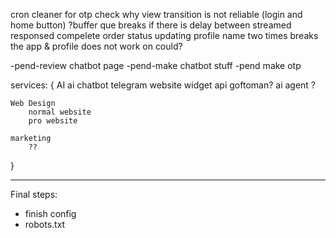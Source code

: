 cron cleaner for otp
check why view transition is not reliable (login and home button)
?buffer que breaks if there is delay between streamed responsed
compelete order status
updating profile name two times breaks the app & profile does not work on could?

-pend-review chatbot page
-pend-make chatbot stuff
-pend make otp

services: {
    AI 
        ai chatbot
            telegram
            website widget
            api
            goftoman?
        ai agent
            ?

    Web Design
        normal website 
        pro website

    marketing
        ??
}

***
Final steps:
- finish config
- robots.txt
